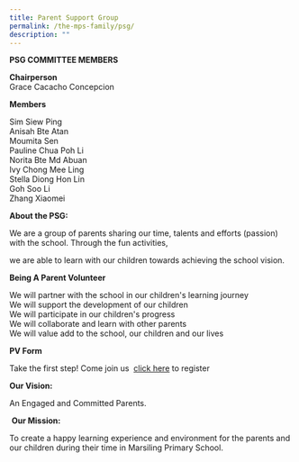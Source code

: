 ```yaml
---
title: Parent Support Group
permalink: /the-mps-family/psg/
description: ""
---
```


**PSG COMMITTEE MEMBERS**

**Chairperson**  
Grace Cacacho Concepcion

**Members**

Sim Siew Ping  
Anisah Bte Atan  
Moumita Sen  
Pauline Chua Poh Li  
Norita Bte Md Abuan  
Ivy Chong Mee Ling  
Stella Diong Hon Lin  
Goh Soo Li  
Zhang Xiaomei

**About the PSG:**

We are a group of parents sharing our time, talents and efforts (passion) with the school. Through the fun activities,

we are able to learn with our children towards achieving the school vision.

**Being A Parent Volunteer** 

We will partner with the school in our children's learning journey  
We will support the development of our children  
We will participate in our children's progress  
We will collaborate and learn with other parents  
We will value add to the school, our children and our lives

**PV Form** 

Take the first step! Come join us  [click here](https://form.gov.sg/63620bee2fec1f00120d65c2) to register

**Our Vision:**

An Engaged and Committed Parents.

 **Our Mission:**

To create a happy learning experience and environment for the parents and our children during their time in Marsiling Primary School.